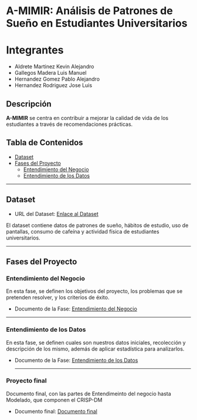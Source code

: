 # A-MIMIR: Análisis de Patrones de Sueño en Estudiantes Universitarios
# Integrantes
- Aldrete Martinez Kevin Alejandro
- Gallegos Madera Luis Manuel
- Hernandez Gomez Pablo Alejandro
- Hernandez Rodriguez Jose Luis 

## Descripción
**A-MIMIR** se centra en contribuir a mejorar la calidad de vida de los estudiantes a través de recomendaciones prácticas.

## Tabla de Contenidos
- [Dataset](#dataset)
- [Fases del Proyecto](#fases-del-proyecto)
  - [Entendimiento del Negocio](#entendimiento-del-negocio)
  - [Entendimiento de los Datos](#entendimiento-de-los-datos)

---

## Dataset
- URL del Dataset: [Enlace al Dataset](https://www.kaggle.com/datasets/arsalanjamal002/student-sleep-patterns)

El dataset contiene datos de patrones de sueño, hábitos de estudio, uso de pantallas, consumo de cafeína y actividad física de estudiantes universitarios.

---

## Fases del Proyecto

### Entendimiento del Negocio
En esta fase, se definen los objetivos del proyecto, los problemas que se pretenden resolver, y los criterios de éxito. 

- Documento de la Fase: [Entendimiento del Negocio](https://classroom.google.com/u/0/c/NzAzNjQ1NjI1NzEw/a/NzI4NzY5MTQyNTc2/details)

---

### Entendimiento de los Datos
En esta fase, se definen cuales son nuestros datos iniciales, recolección y descripción de los mismo, además de aplicar estadística para analizarlos.

- Documento de la Fase: [Entendimiento de los Datos](https://docs.google.com/document/d/1vBOmM5oTPuHS6mkcw5EMS5Nu7nz7g2xk0-lUh6wZjlQ/edit?tab=t.0)

  ---

### Proyecto final
Documento final, con las partes de Entendimeinto del negocio hasta Modelado, que componen el CRISP-DM

- Documento final: [Documento final](https://docs.google.com/document/d/1vBOmM5oTPuHS6mkcw5EMS5Nu7nz7g2xk0-lUh6wZjlQ/edit?tab=t.0)

